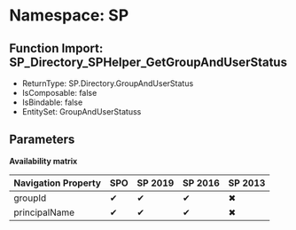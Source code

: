 # Namespace: SP

## Function Import: SP_Directory_SPHelper_GetGroupAndUserStatus

- ReturnType: SP.Directory.GroupAndUserStatus
- IsComposable: false
- IsBindable: false
- EntitySet: GroupAndUserStatuss

## Parameters

**Availability matrix**

Navigation Property | SPO | SP 2019 | SP 2016 | SP 2013
----------|-----|---------|---------|--------
groupId | ✔ | ✔ | ✔ | ✖
principalName | ✔ | ✔ | ✔ | ✖
